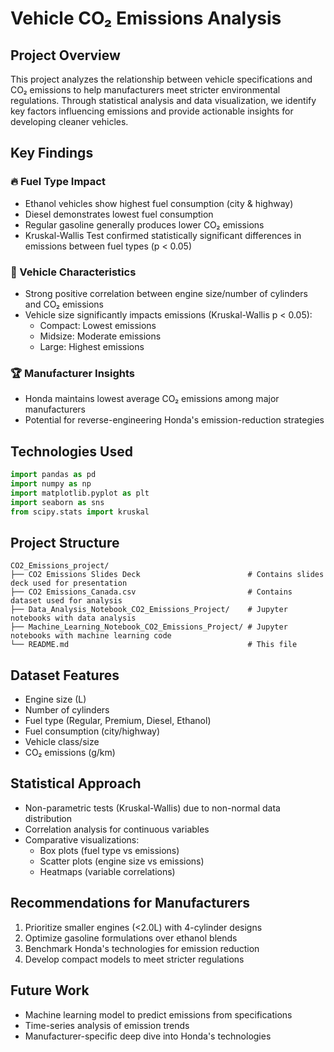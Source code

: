 # Vehicle CO₂ Emissions Analysis
## Project Overview
This project analyzes the relationship between vehicle specifications and CO₂ emissions to help manufacturers meet stricter environmental regulations. Through statistical analysis and data visualization, we identify key factors influencing emissions and provide actionable insights for developing cleaner vehicles.

## Key Findings
### 🔥 Fuel Type Impact
- Ethanol vehicles show highest fuel consumption (city & highway)
- Diesel demonstrates lowest fuel consumption
- Regular gasoline generally produces lower CO₂ emissions
- Kruskal-Wallis Test confirmed statistically significant differences in emissions between fuel types (p < 0.05)

### 🚗 Vehicle Characteristics
- Strong positive correlation between engine size/number of cylinders and CO₂ emissions
- Vehicle size significantly impacts emissions (Kruskal-Wallis p < 0.05):
  - Compact: Lowest emissions
  - Midsize: Moderate emissions
  - Large: Highest emissions

### 🏆 Manufacturer Insights
- Honda maintains lowest average CO₂ emissions among major manufacturers
- Potential for reverse-engineering Honda's emission-reduction strategies

## Technologies Used
```python
import pandas as pd
import numpy as np
import matplotlib.pyplot as plt
import seaborn as sns
from scipy.stats import kruskal
```
## Project Structure
```
CO2_Emissions_project/
├── CO2 Emissions Slides Deck                        # Contains slides deck used for presentation
├── CO2 Emissions_Canada.csv                         # Contains dataset used for analysis
├── Data_Analysis_Notebook_CO2_Emissions_Project/    # Jupyter notebooks with data analysis
├── Machine_Learning_Notebook_CO2_Emissions_Project/ # Jupyter notebooks with machine learning code
└── README.md                                        # This file
```

## Dataset Features
- Engine size (L)
- Number of cylinders
- Fuel type (Regular, Premium, Diesel, Ethanol)
- Fuel consumption (city/highway)
- Vehicle class/size
- CO₂ emissions (g/km)

## Statistical Approach
- Non-parametric tests (Kruskal-Wallis) due to non-normal data distribution
- Correlation analysis for continuous variables
- Comparative visualizations:
  -  Box plots (fuel type vs emissions)
  -  Scatter plots (engine size vs emissions)
  -  Heatmaps (variable correlations)

## Recommendations for Manufacturers
1. Prioritize smaller engines (<2.0L) with 4-cylinder designs
2. Optimize gasoline formulations over ethanol blends
3. Benchmark Honda's technologies for emission reduction
4. Develop compact models to meet stricter regulations

## Future Work
- Machine learning model to predict emissions from specifications
- Time-series analysis of emission trends
- Manufacturer-specific deep dive into Honda's technologies
